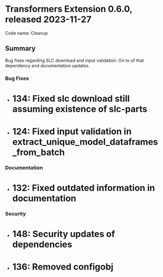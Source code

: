 # Transformers Extension 0.6.0, released 2023-11-27

Code name: Cleanup


## Summary

Bug fixes regarding SLC download and input validation. On to of that dependency and documentation updates.


### Bug Fixes

 - # 134: Fixed slc download still assuming existence of slc-parts
 - # 124: Fixed input validation in extract_unique_model_dataframes_from_batch
 

### Documentation

 - # 132: Fixed outdated information in documentation

### Security
 - # 148: Security updates of dependencies
 - # 136: Removed configobj

  